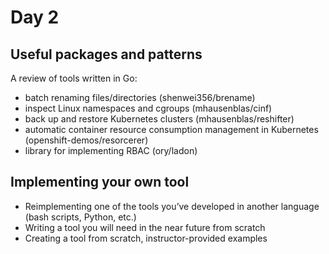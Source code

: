 # Day 2

## Useful packages and patterns

A review of tools written in Go:

- batch renaming files/directories (shenwei356/brename)
- inspect Linux namespaces and cgroups (mhausenblas/cinf)
- back up and restore Kubernetes clusters (mhausenblas/reshifter)
- automatic container resource consumption management in Kubernetes (openshift-demos/resorcerer)
- library for implementing RBAC (ory/ladon)

## Implementing your own tool

- Reimplementing one of the tools you’ve developed in another language (bash scripts, Python, etc.)
- Writing a tool you will need in the near future from scratch
- Creating a tool from scratch, instructor-provided examples

